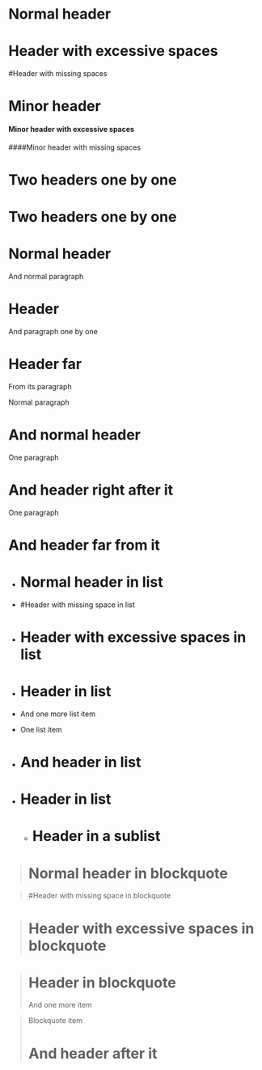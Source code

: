 # Normal header

#  Header with excessive spaces

#Header with missing spaces

# Minor header

####  Minor header with excessive spaces

####Minor header with missing spaces

# Two headers one by one
# Two headers one by one

# Normal header

And normal paragraph

# Header
And paragraph one by one

# Header far


From its paragraph

Normal paragraph

# And normal header


One paragraph
# And header right after it

One paragraph


# And header  far from it


* # Normal header in list

* #Header with missing space in list

* #  Header with excessive spaces in list

* # Header in list
* And one more list item

* One list item
* # And header in list

* # Header in list
    * # Header in a sublist

> # Normal header in blockquote

> #Header with missing space in blockquote

> #  Header with excessive spaces in blockquote

> # Header in blockquote
> And one more item

> Blockquote item 
> # And header after it
